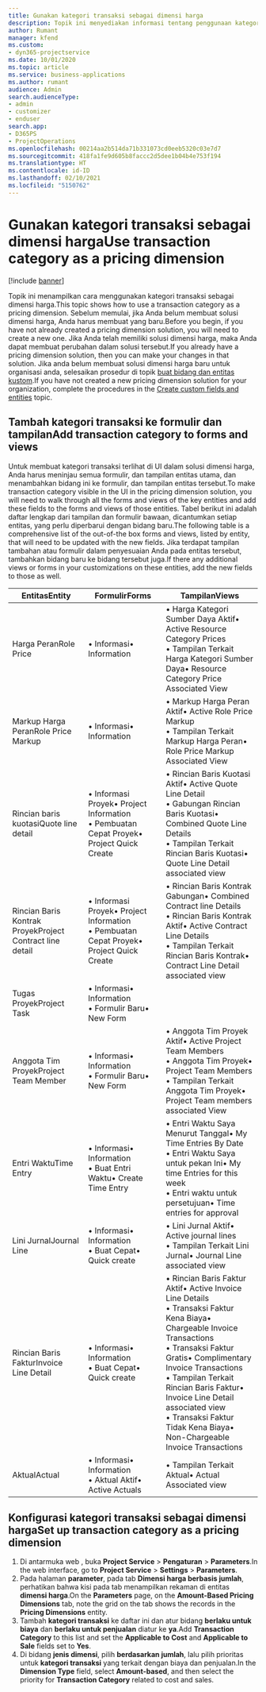 ```yaml
---
title: Gunakan kategori transaksi sebagai dimensi harga
description: Topik ini menyediakan informasi tentang penggunaan kategori transaksi sebagai dimensi harga.
author: Rumant
manager: kfend
ms.custom:
- dyn365-projectservice
ms.date: 10/01/2020
ms.topic: article
ms.service: business-applications
ms.author: rumant
audience: Admin
search.audienceType:
- admin
- customizer
- enduser
search.app:
- D365PS
- ProjectOperations
ms.openlocfilehash: 00214aa2b514da71b331073cd0eeb5320c03e7d7
ms.sourcegitcommit: 418fa1fe9d605b8faccc2d5dee1b04b4e753f194
ms.translationtype: HT
ms.contentlocale: id-ID
ms.lasthandoff: 02/10/2021
ms.locfileid: "5150762"
---
```

# <a name="use-transaction-category-as-a-pricing-dimension"></a><span data-ttu-id="80cf6-103">Gunakan kategori transaksi sebagai dimensi harga</span><span class="sxs-lookup"><span data-stu-id="80cf6-103">Use transaction category as a pricing dimension</span></span>

[!include [banner](../includes/psa-now-project-operations.md)]

<span data-ttu-id="80cf6-104">Topik ini menampilkan cara menggunakan kategori transaksi sebagai dimensi harga.</span><span class="sxs-lookup"><span data-stu-id="80cf6-104">This topic shows how to use a transaction category as a pricing dimension.</span></span> <span data-ttu-id="80cf6-105">Sebelum memulai, jika Anda belum membuat solusi dimensi harga, Anda harus membuat yang baru.</span><span class="sxs-lookup"><span data-stu-id="80cf6-105">Before you begin, if you have not already created a pricing dimension solution, you will need to create a new one.</span></span> <span data-ttu-id="80cf6-106">Jika Anda telah memiliki solusi dimensi harga, maka Anda dapat membuat perubahan dalam solusi tersebut.</span><span class="sxs-lookup"><span data-stu-id="80cf6-106">If you already have a pricing dimension solution, then you can make your changes in that solution.</span></span> <span data-ttu-id="80cf6-107">Jika anda belum membuat solusi dimensi harga baru untuk organisasi anda, selesaikan prosedur di topik [buat bidang dan entitas kustom](create-custom-fields-entities.md).</span><span class="sxs-lookup"><span data-stu-id="80cf6-107">If you have not created a new pricing dimension solution for your organization, complete the procedures in the [Create custom fields and entities](create-custom-fields-entities.md) topic.</span></span>

## <a name="add-transaction-category-to-forms-and-views"></a><span data-ttu-id="80cf6-108">Tambah kategori transaksi ke formulir dan tampilan</span><span class="sxs-lookup"><span data-stu-id="80cf6-108">Add transaction category to forms and views</span></span>
<span data-ttu-id="80cf6-109">Untuk membuat kategori transaksi terlihat di UI dalam solusi dimensi harga, Anda harus meninjau semua formulir, dan tampilan entitas utama, dan menambahkan bidang ini ke formulir, dan tampilan entitas tersebut.</span><span class="sxs-lookup"><span data-stu-id="80cf6-109">To make transaction category visible in the UI in the pricing dimension solution, you will need to walk through all the forms and views of the key entities and add these fields to the forms and views of those entities.</span></span>
<span data-ttu-id="80cf6-110">Tabel berikut ini adalah daftar lengkap dari tampilan dan formulir bawaan, dicantumkan setiap entitas, yang perlu diperbarui dengan bidang baru.</span><span class="sxs-lookup"><span data-stu-id="80cf6-110">The following table is a comprehensive list of the out-of-the box forms and views, listed by entity, that will need to be updated with the new fields.</span></span> <span data-ttu-id="80cf6-111">Jika terdapat tampilan tambahan atau formulir dalam penyesuaian Anda pada entitas tersebut, tambahkan bidang baru ke bidang tersebut juga.</span><span class="sxs-lookup"><span data-stu-id="80cf6-111">If there any additional views or forms in your customizations on these entities, add the new fields to those as well.</span></span>

|  <span data-ttu-id="80cf6-112">Entitas</span><span class="sxs-lookup"><span data-stu-id="80cf6-112">Entity</span></span>        | <span data-ttu-id="80cf6-113">Formulir</span><span class="sxs-lookup"><span data-stu-id="80cf6-113">Forms</span></span>     |<span data-ttu-id="80cf6-114">Tampilan</span><span class="sxs-lookup"><span data-stu-id="80cf6-114">Views</span></span>        |
| ------------------------------|---------------------------------|----------------------------------|
|  <span data-ttu-id="80cf6-115">Harga Peran</span><span class="sxs-lookup"><span data-stu-id="80cf6-115">Role Price</span></span>|<span data-ttu-id="80cf6-116">• Informasi</span><span class="sxs-lookup"><span data-stu-id="80cf6-116">• Information</span></span> |<span data-ttu-id="80cf6-117">• Harga Kategori Sumber Daya Aktif</span><span class="sxs-lookup"><span data-stu-id="80cf6-117">• Active Resource Category Prices</span></span><br> <span data-ttu-id="80cf6-118">• Tampilan Terkait Harga Kategori Sumber Daya</span><span class="sxs-lookup"><span data-stu-id="80cf6-118">• Resource Category Price Associated View</span></span>|
|  <span data-ttu-id="80cf6-119">Markup Harga Peran</span><span class="sxs-lookup"><span data-stu-id="80cf6-119">Role Price Markup</span></span>|<span data-ttu-id="80cf6-120">• Informasi</span><span class="sxs-lookup"><span data-stu-id="80cf6-120">• Information</span></span>|<span data-ttu-id="80cf6-121">• Markup Harga Peran Aktif</span><span class="sxs-lookup"><span data-stu-id="80cf6-121">• Active Role Price Markup</span></span><br><span data-ttu-id="80cf6-122">• Tampilan Terkait Markup Harga Peran</span><span class="sxs-lookup"><span data-stu-id="80cf6-122">• Role Price Markup Associated View</span></span>|
|  <span data-ttu-id="80cf6-123">Rincian baris kuotasi</span><span class="sxs-lookup"><span data-stu-id="80cf6-123">Quote line detail</span></span>|<span data-ttu-id="80cf6-124">• Informasi Proyek</span><span class="sxs-lookup"><span data-stu-id="80cf6-124">• Project Information</span></span><br><span data-ttu-id="80cf6-125">• Pembuatan Cepat Proyek</span><span class="sxs-lookup"><span data-stu-id="80cf6-125">• Project Quick Create</span></span>|<span data-ttu-id="80cf6-126">• Rincian Baris Kuotasi Aktif</span><span class="sxs-lookup"><span data-stu-id="80cf6-126">• Active Quote Line Detail</span></span><br><span data-ttu-id="80cf6-127">• Gabungan Rincian Baris Kuotasi</span><span class="sxs-lookup"><span data-stu-id="80cf6-127">• Combined Quote Line Details</span></span><br><span data-ttu-id="80cf6-128">• Tampilan Terkait Rincian Baris Kuotasi</span><span class="sxs-lookup"><span data-stu-id="80cf6-128">• Quote Line Detail associated view</span></span>|
|  <span data-ttu-id="80cf6-129">Rincian Baris Kontrak Proyek</span><span class="sxs-lookup"><span data-stu-id="80cf6-129">Project Contract line detail</span></span>|<span data-ttu-id="80cf6-130">• Informasi Proyek</span><span class="sxs-lookup"><span data-stu-id="80cf6-130">• Project Information</span></span><br><span data-ttu-id="80cf6-131">• Pembuatan Cepat Proyek</span><span class="sxs-lookup"><span data-stu-id="80cf6-131">• Project Quick Create</span></span>|<span data-ttu-id="80cf6-132">• Rincian Baris Kontrak Gabungan</span><span class="sxs-lookup"><span data-stu-id="80cf6-132">• Combined Contract line Details</span></span><br><span data-ttu-id="80cf6-133">• Rincian Baris Kontrak Aktif</span><span class="sxs-lookup"><span data-stu-id="80cf6-133">• Active Contract Line Details</span></span><br><span data-ttu-id="80cf6-134">• Tampilan Terkait Rincian Baris Kontrak</span><span class="sxs-lookup"><span data-stu-id="80cf6-134">• Contract Line Detail associated view</span></span>|
|  <span data-ttu-id="80cf6-135">Tugas Proyek</span><span class="sxs-lookup"><span data-stu-id="80cf6-135">Project Task</span></span>|<span data-ttu-id="80cf6-136">• Informasi</span><span class="sxs-lookup"><span data-stu-id="80cf6-136">• Information</span></span><br><span data-ttu-id="80cf6-137">• Formulir Baru</span><span class="sxs-lookup"><span data-stu-id="80cf6-137">• New Form</span></span>||
|  <span data-ttu-id="80cf6-138">Anggota Tim Proyek</span><span class="sxs-lookup"><span data-stu-id="80cf6-138">Project Team Member</span></span>|<span data-ttu-id="80cf6-139">• Informasi</span><span class="sxs-lookup"><span data-stu-id="80cf6-139">• Information</span></span><br><span data-ttu-id="80cf6-140">• Formulir Baru</span><span class="sxs-lookup"><span data-stu-id="80cf6-140">• New Form</span></span>|<span data-ttu-id="80cf6-141">• Anggota Tim Proyek Aktif</span><span class="sxs-lookup"><span data-stu-id="80cf6-141">• Active Project Team Members</span></span><br><span data-ttu-id="80cf6-142">• Anggota Tim Proyek</span><span class="sxs-lookup"><span data-stu-id="80cf6-142">• Project Team Members</span></span><br><span data-ttu-id="80cf6-143">• Tampilan Terkait Anggota Tim Proyek</span><span class="sxs-lookup"><span data-stu-id="80cf6-143">• Project Team members associated View</span></span>|
|  <span data-ttu-id="80cf6-144">Entri Waktu</span><span class="sxs-lookup"><span data-stu-id="80cf6-144">Time Entry</span></span>|<span data-ttu-id="80cf6-145">• Informasi</span><span class="sxs-lookup"><span data-stu-id="80cf6-145">• Information</span></span><br><span data-ttu-id="80cf6-146">• Buat Entri Waktu</span><span class="sxs-lookup"><span data-stu-id="80cf6-146">• Create Time Entry</span></span>|<span data-ttu-id="80cf6-147">• Entri Waktu Saya Menurut Tanggal</span><span class="sxs-lookup"><span data-stu-id="80cf6-147">• My Time Entries By Date</span></span><br><span data-ttu-id="80cf6-148">• Entri Waktu Saya untuk pekan Ini</span><span class="sxs-lookup"><span data-stu-id="80cf6-148">• My time Entries for this week</span></span><br><span data-ttu-id="80cf6-149">• Entri waktu untuk persetujuan</span><span class="sxs-lookup"><span data-stu-id="80cf6-149">• Time entries for approval</span></span>|
|  <span data-ttu-id="80cf6-150">Lini Jurnal</span><span class="sxs-lookup"><span data-stu-id="80cf6-150">Journal Line</span></span>|<span data-ttu-id="80cf6-151">• Informasi</span><span class="sxs-lookup"><span data-stu-id="80cf6-151">• Information</span></span><br><span data-ttu-id="80cf6-152">• Buat Cepat</span><span class="sxs-lookup"><span data-stu-id="80cf6-152">• Quick create</span></span>|<span data-ttu-id="80cf6-153">• Lini Jurnal Aktif</span><span class="sxs-lookup"><span data-stu-id="80cf6-153">• Active journal lines</span></span><br><span data-ttu-id="80cf6-154">• Tampilan Terkait Lini Jurnal</span><span class="sxs-lookup"><span data-stu-id="80cf6-154">• Journal Line associated view</span></span>|
|  <span data-ttu-id="80cf6-155">Rincian Baris Faktur</span><span class="sxs-lookup"><span data-stu-id="80cf6-155">Invoice Line Detail</span></span>|<span data-ttu-id="80cf6-156">• Informasi</span><span class="sxs-lookup"><span data-stu-id="80cf6-156">• Information</span></span><br><span data-ttu-id="80cf6-157">• Buat Cepat</span><span class="sxs-lookup"><span data-stu-id="80cf6-157">• Quick create</span></span>|<span data-ttu-id="80cf6-158">• Rincian Baris Faktur Aktif</span><span class="sxs-lookup"><span data-stu-id="80cf6-158">• Active Invoice Line Details</span></span><br><span data-ttu-id="80cf6-159">• Transaksi Faktur Kena Biaya</span><span class="sxs-lookup"><span data-stu-id="80cf6-159">• Chargeable Invoice Transactions</span></span><br><span data-ttu-id="80cf6-160">• Transaksi Faktur Gratis</span><span class="sxs-lookup"><span data-stu-id="80cf6-160">• Complimentary Invoice Transactions</span></span><br><span data-ttu-id="80cf6-161">• Tampilan Terkait Rincian Baris Faktur</span><span class="sxs-lookup"><span data-stu-id="80cf6-161">• Invoice Line Detail associated view</span></span><br><span data-ttu-id="80cf6-162">• Transaksi Faktur Tidak Kena Biaya</span><span class="sxs-lookup"><span data-stu-id="80cf6-162">• Non-Chargeable Invoice Transactions</span></span>|
|  <span data-ttu-id="80cf6-163">Aktual</span><span class="sxs-lookup"><span data-stu-id="80cf6-163">Actual</span></span>|<span data-ttu-id="80cf6-164">• Informasi</span><span class="sxs-lookup"><span data-stu-id="80cf6-164">• Information</span></span><br><span data-ttu-id="80cf6-165">• Aktual Aktif</span><span class="sxs-lookup"><span data-stu-id="80cf6-165">• Active Actuals</span></span>|<span data-ttu-id="80cf6-166">• Tampilan Terkait Aktual</span><span class="sxs-lookup"><span data-stu-id="80cf6-166">• Actual Associated view</span></span>|

## <a name="set-up-transaction-category-as-a-pricing-dimension"></a><span data-ttu-id="80cf6-167">Konfigurasi kategori transaksi sebagai dimensi harga</span><span class="sxs-lookup"><span data-stu-id="80cf6-167">Set up transaction category as a pricing dimension</span></span>

1. <span data-ttu-id="80cf6-168">Di antarmuka web , buka **Project Service** > **Pengaturan** > **Parameters**.</span><span class="sxs-lookup"><span data-stu-id="80cf6-168">In the web interface, go to **Project Service** > **Settings** > **Parameters**.</span></span> 
2. <span data-ttu-id="80cf6-169">Pada halaman **parameter**, pada tab **Dimensi harga berbasis jumlah**, perhatikan bahwa kisi pada tab menampilkan rekaman di entitas **dimensi harga**.</span><span class="sxs-lookup"><span data-stu-id="80cf6-169">On the **Parameters** page, on the **Amount-Based Pricing Dimensions** tab, note the grid on the tab shows the records in the **Pricing Dimensions** entity.</span></span>
3. <span data-ttu-id="80cf6-170">Tambah **kategori transaksi** ke daftar ini dan atur bidang **berlaku untuk biaya** dan **berlaku untuk penjualan** diatur ke **ya**.</span><span class="sxs-lookup"><span data-stu-id="80cf6-170">Add **Transaction Category** to this list and set the **Applicable to Cost** and **Applicable to Sale** fields set to **Yes**.</span></span>
4. <span data-ttu-id="80cf6-171">Di bidang **jenis dimensi**, pilih **berdasarkan jumlah**, lalu pilih prioritas untuk **kategori transaksi** yang terkait dengan biaya dan penjualan.</span><span class="sxs-lookup"><span data-stu-id="80cf6-171">In the **Dimension Type** field, select **Amount-based**, and then select the priority for **Transaction Category** related to cost and sales.</span></span>
